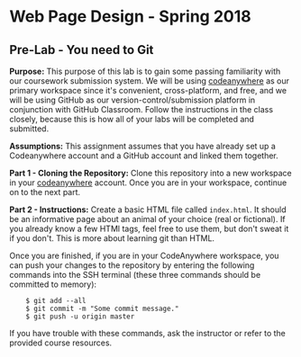 
# Web Page Design - Spring 2018
## Pre-Lab - You need to Git

**Purpose:** This purpose of this lab is to gain some passing familiarity with our coursework submission system. We will be using [codeanywhere](https://codeanywhere.com/) as our primary workspace since it's convenient, cross-platform, and free, and we will be using GitHub as our version-control/submission platform in conjunction with GitHub Classroom. Follow the instructions in the class closely, because this is how all of your labs will be completed and submitted.

**Assumptions:** This assignment assumes that you have already set up a Codeanywhere account and a GitHub account and linked them together.

**Part 1 - Cloning the Repository:** Clone this repository into a new workspace in your [codeanywhere](https://codeanywhere.com/) account. Once you are in your workspace, continue on to the next part.

**Part 2 - Instructions:** Create a basic HTML file called `index.html`. It should be an informative page about an animal of your choice (real or fictional). If you already know a few HTMl tags, feel free to use them, but don't sweat it if you don't. This is more about learning git than HTML.

Once you are finished, if you are in your CodeAnywhere workspace, you can push your changes to the repository by entering the following commands into the SSH terminal (these three commands should be committed to memory):

`````
    $ git add --all
    $ git commit -m "Some commit message."
    $ git push -u origin master
`````

If you have trouble with these commands, ask the instructor or refer to the provided course resources.
